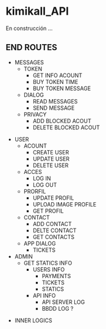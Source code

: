 # kimikall_API
En construcción ...

## END ROUTES

- MESSAGES
    - TOKEN
        - GET INFO ACOUNT
        * BUY TOKEN TIME
        + BUY TOKEN MESSAGE
    * DIALOG
        - READ MESSAGES
        + SEND MESSAGE
    + PRIVACY
        - ADD BLOCKED ACOUT
        - DELETE BLOCKED ACOUT
* USER
    - ACOUNT
        - CREATE USER
        * UPDATE USER
        + DELETE USER
    * ACCES
        - LOG IN
        + LOG OUT
    * PRORFIL
        - UPDATE PROFIL
        * UPLOAD IMAGE PROFILE
        + GET PROFIL
    * CONTACT
        - ADD CONTACT
        * DELTE CONTACT
        + GET CONTACTS
    + APP DIALOG
        - TICKETS
* ADMIN
    - GET STATICS INFO
        - USERS INFO
            - PAYMENTS
            * TICKETS
            + STATICS
        * API INFO
            - API SERVER LOG
            + BBDD LOG ?
+ INNER LOGICS